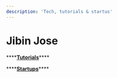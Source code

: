 ```yaml
---
description: 'Tech, tutorials & startus'
---
```


# Jibin Jose

\*\*\*\*[**Tutorials**](tutorials/)\*\*\*\*

\*\*\*\*[**Startups**](startups/)\*\*\*\*

